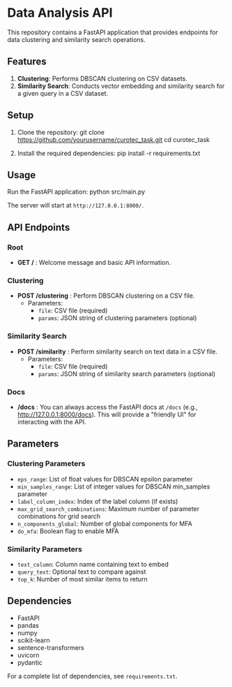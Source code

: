 # Data Analysis API

This repository contains a FastAPI application that provides endpoints for data clustering and similarity search operations.

## Features

1. **Clustering**: Performs DBSCAN clustering on CSV datasets.
2. **Similarity Search**: Conducts vector embedding and similarity search for a given query in a CSV dataset.

## Setup

1. Clone the repository: git clone https://github.com/yourusername/curotec_task.git cd curotec_task

2. Install the required dependencies: pip install -r requirements.txt

## Usage

Run the FastAPI application: python src/main.py


The server will start at `http://127.0.0.1:8000/`.

## API Endpoints

### Root
- **GET /** : Welcome message and basic API information.

### Clustering
- **POST /clustering** : Perform DBSCAN clustering on a CSV file.
  - Parameters:
    - `file`: CSV file (required)
    - `params`: JSON string of clustering parameters (optional)

### Similarity Search
- **POST /similarity** : Perform similarity search on text data in a CSV file.
  - Parameters:
    - `file`: CSV file (required)
    - `params`: JSON string of similarity search parameters (optional)

### Docs
- **/docs** : You can always access the FastAPI docs at `/docs` (e.g., http://127.0.0.1:8000/docs). This will provide a "friendly UI" for interacting with the API.

## Parameters

### Clustering Parameters
- `eps_range`: List of float values for DBSCAN epsilon parameter
- `min_samples_range`: List of integer values for DBSCAN min_samples parameter
- `label_column_index`: Index of the label column (if exists)
- `max_grid_search_combinations`: Maximum number of parameter combinations for grid search
- `n_components_global`: Number of global components for MFA
- `do_mfa`: Boolean flag to enable MFA

### Similarity Parameters
- `text_column`: Column name containing text to embed
- `query_text`: Optional text to compare against
- `top_k`: Number of most similar items to return

## Dependencies

- FastAPI
- pandas
- numpy
- scikit-learn
- sentence-transformers
- uvicorn
- pydantic

For a complete list of dependencies, see `requirements.txt`.
